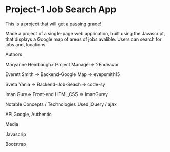 # Project-1  Job Search App

This is a project that will get a passing grade!

Made a project of a single-page web application, built using the Javascript, that displays a Google map of areas of jobs avalible. Users can search for jobs and, locations.



Authors

Maryanne Heinbaugh> Project Manager=> 2Endeavor

Everett Smith => Backend-Google Map => evepsmith15

Sveta Yania => Backend-Job-Seach => code-sy

Iman Gure=> Front-end HTML,CSS =>  ImanGurey



Notable Concepts / Technologies Used
jQuery / ajax

API,Google, Authentic

Media

Javascrip

Bootstrap
